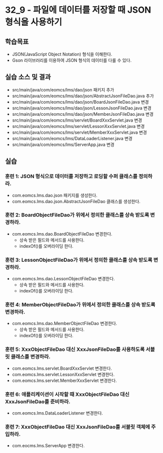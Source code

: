 # 32_9 - 파일에 데이터를 저장할 때 JSON 형식을 사용하기

## 학습목표

- JSON(JavaScript Object Notation) 형식을 이해한다.
- Gson 라이브러리를 이용하여 JSON 형식의 데이터를 다룰 수 있다.

## 실습 소스 및 결과

- src/main/java/com/eomcs/lms/dao/json 패키지 추가
- src/main/java/com/eomcs/lms/dao/json/AbstractJsonFileDao.java 추가
- src/main/java/com/eomcs/lms/dao/json/BoardJsonFileDao.java 변경
- src/main/java/com/eomcs/lms/dao/json/LessonJsonFileDao.java 변경
- src/main/java/com/eomcs/lms/dao/json/MemberJsonFileDao.java 변경
- src/main/java/com/eomcs/lms/servlet/BoardXxxServlet.java 변경
- src/main/java/com/eomcs/lms/servlet/LessonXxxServlet.java 변경
- src/main/java/com/eomcs/lms/servlet/MemberXxxServlet.java 변경
- src/main/java/com/eomcs/lms/DataLoaderListener.java 변경
- src/main/java/com/eomcs/lms/ServerApp.java 변경

## 실습  

### 훈련 1: JSON 형식으로 데이터를 저장하고 로딩할 수퍼 클래스를 정의하라.

- com.eomcs.lms.dao.json 패키지를 생성한다.
- com.eomcs.lms.dao.json.AbstractJsonFileDao 클래스를 생성한다.

### 훈련 2: BoardObjectFileDao가 위에서 정의한 클래스를 상속 받도록 변경하라.

- com.eomcs.lms.dao.BoardObjectFileDao 변경한다.
  - 상속 받은 필드와 메서드를 사용한다.
  - indexOf()를 오버라이딩 한다.

### 훈련 3: LessonObjectFileDao가 위에서 정의한 클래스를 상속 받도록 변경하라.

- com.eomcs.lms.dao.LessonObjectFileDao 변경한다.
  - 상속 받은 필드와 메서드를 사용한다.
  - indexOf()를 오버라이딩 한다.

### 훈련 4: MemberObjectFileDao가 위에서 정의한 클래스를 상속 받도록 변경하라.

- com.eomcs.lms.dao.MemberObjectFileDao 변경한다.
  - 상속 받은 필드와 메서드를 사용한다.
  - indexOf()를 오버라이딩 한다.

### 훈련 5: XxxObjectFileDao 대신 XxxJsonFileDao를 사용하도록 서블릿 클래스를 변경하라.

- com.eomcs.lms.servlet.BoardXxxServlet 변경한다.
- com.eomcs.lms.servlet.LessonXxxServlet 변경한다.
- com.eomcs.lms.servlet.MemberXxxServlet 변경한다.

### 훈련 6: 애플리케이션이 시작할 때 XxxObjectFileDao 대신 XxxJsonFileDao를 준비하라.

- com.eomcs.lms.DataLoaderListener 변경한다.

### 훈련 7: XxxObjectFileDao 대신 XxxJsonFileDao를 서블릿 객체에 주입하라.

- com.eocms.lms.ServerApp 변경한다.
 



  
  